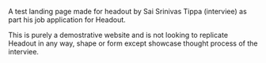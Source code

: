 A test landing page made for headout by Sai Srinivas Tippa (interviee) as part his job application for Headout.

This is purely a demostrative website and is not looking to replicate Headout in any way, shape or form except showcase thought process of the interviee.
